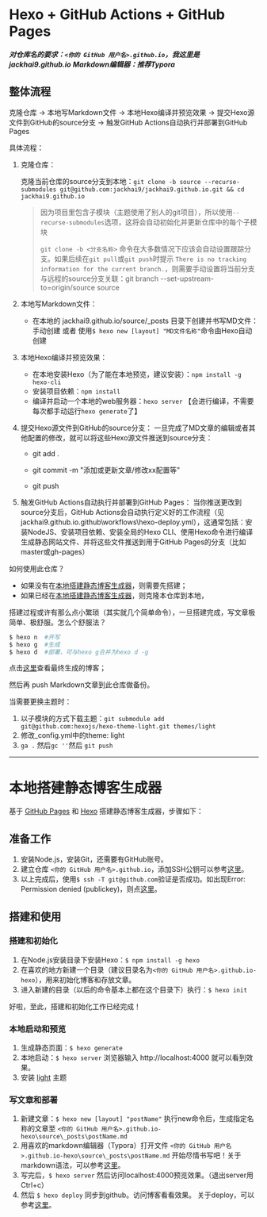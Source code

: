 # Hexo + GitHub Actions + GitHub Pages

***对仓库名的要求：`<你的 GitHub 用户名>.github.io`，我这里是jackhai9.github.io***
***Markdown编辑器：推荐Typora***

## 整体流程

克隆仓库 -> 本地写Markdown文件 -> 本地Hexo编译并预览效果 -> 提交Hexo源文件到GitHub的source分支 -> 触发GitHub Actions自动执行并部署到GitHub Pages

具体流程：

1. 克隆仓库：
   
   克隆当前仓库的source分支到本地：`git clone -b source --recurse-submodules git@github.com:jackhai9/jackhai9.github.io.git && cd jackhai9.github.io` 
   
   > 因为项目里包含子模块（主题使用了别人的git项目），所以使用`--recurse-submodules`选项，这将会自动初始化并更新仓库中的每个子模块
   >
   > `git clone -b <分支名称>` 命令在大多数情况下应该会自动设置跟踪分支。如果后续在`git pull`或`git push`时提示 `There is no tracking information for the current branch.`，则需要手动设置将当前分支与远程的source分支关联：git branch --set-upstream-to=origin/source source
   
3. 本地写Markdown文件：
   
   - 在本地的 jackhai9.github.io/source/_posts 目录下创建并书写MD文件：手动创建 或者 使用`$ hexo new [layout] "MD文件名称"`命令由Hexo自动创建
   
4. 本地Hexo编译并预览效果：
   - 在本地安装Hexo（为了能在本地预览，建议安装）：`npm install -g hexo-cli`   
   - 安装项目依赖：`npm install`  
   - 编译并启动一个本地的web服务器：`hexo server` 【会进行编译，不需要每次都手动运行`hexo generate`了】

5. 提交Hexo源文件到GitHub的source分支：
   一旦完成了MD文章的编辑或者其他配置的修改，就可以将这些Hexo源文件推送到source分支：
   
   - git add .
   
   - git commit -m "添加或更新文章/修改xx配置等"
   
   - git push
   

5. 触发GitHub Actions自动执行并部署到GitHub Pages：
   当你推送更改到source分支后，GitHub Actions会自动执行定义好的工作流程（见jackhai9.github.io\.github\workflows\hexo-deploy.yml），这通常包括：安装NodeJS、安装项目依赖、安装全局的Hexo CLI、使用Hexo命令进行编译生成静态网站文件、并将这些文件推送到用于GitHub Pages的分支（比如master或gh-pages）




如何使用此仓库？

- 如果没有在[本地搭建静态博客生成器](#本地搭建静态博客生成器)，则需要先搭建；
- 如果已经在[本地搭建静态博客生成器](#本地搭建静态博客生成器)，则克隆本仓库到本地，

搭建过程或许有那么点小繁琐（其实就几个简单命令），一旦搭建完成，写文章极简单、极舒服。怎么个舒服法？

```bash
$ hexo n  #开写
$ hexo g  #生成
$ hexo d  #部署，可与hexo g合并为hexo d -g
```
点击[这里](https://jackhai9.github.io)查看最终生成的博客；

然后再 push Markdown文章到此仓库做备份。

当需要更换主题时：
1. 以子模块的方式下载主题：`git submodule add git@github.com:hexojs/hexo-theme-light.git themes/light`
2. 修改_config.yml中的theme: light
3. `ga .` 然后`gc ''`然后 `git push`

----------------------

# 本地搭建静态博客生成器

基于 [GitHub Pages](https://pages.github.com/) 和 [Hexo](https://hexo.io/zh-cn/) 搭建静态博客生成器，步骤如下：

## 准备工作

1. 安装Node.js，安装Git，还需要有GitHub账号。
2. 建立仓库 `<你的 GitHub 用户名>.github.io`，添加SSH公钥可以参考[这里](https://docs.github.com/zh/authentication/connecting-to-github-with-ssh)。
3. 以上完成后，使用`$ ssh -T git@github.com`验证是否成功。如出现Error: Permission denied (publickey)，则点[这里](https://docs.github.com/zh/authentication/troubleshooting-ssh/error-permission-denied-publickey)。


## 搭建和使用

### 搭建和初始化
1. 在Node.js安装目录下安装Hexo：`$ npm install -g hexo`
2. 在喜欢的地方新建一个目录（建议目录名为`<你的 GitHub 用户名>.github.io-hexo`），用来初始化博客和存放文章。
3. 进入新建的目录（以后的命令基本上都在这个目录下）执行：`$ hexo init`

好啦，至此，搭建和初始化工作已经完成！

### 本地启动和预览
1. 生成静态页面：`$ hexo generate`
2. 本地启动：`$ hexo server`  浏览器输入 http://localhost:4000 就可以看到效果。
3. 安装 [light](https://github.com/hexojs/hexo-theme-light) 主题

### 写文章和部署
1. 新建文章：`$ hexo new [layout] "postName"` 执行new命令后，生成指定名称的文章至 `<你的 GitHub 用户名>.github.io-hexo\source\_posts\postName.md`
2. 用喜欢的markdown编辑器（Typora）打开文件 `<你的 GitHub 用户名>.github.io-hexo\source\_posts\postName.md` 开始尽情书写吧！关于markdown语法，可以参考[这里](https://markdown.com.cn/editor/)。
3. 写完后，`$ hexo server`  然后访问localhost:4000预览效果。（退出server用Ctrl+c）
4. 然后 `$ hexo deploy` 同步到github。访问博客看看效果。 关于deploy，可以参考[这里](https://hexo.io/zh-cn/docs/commands#deploy)。
